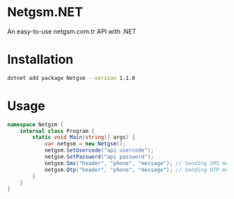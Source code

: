 # Netgsm.NET
An easy-to-use netgsm.com.tr API with .NET

# Installation
```bash
dotnet add package Netgsm --version 1.1.0
```

# Usage
```c#
namespace Netgsm {
    internal class Program {
        static void Main(string[] args) {
            var netgsm = new Netgsm();
            netgsm.SetUsercode("api usercode");
            netgsm.SetPassword("api password");
            netgsm.Sms("header", "phone", "message"); // Sending SMS message
            netgsm.Otp("header", "phone", "message"); // Sending OTP message
        }
    }
}
```
